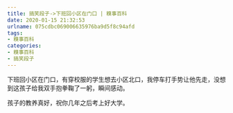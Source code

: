 ```yaml
---
title: 搞笑段子->下班回小区在门口 | 糗事百科
date: 2020-01-15 21:32:53
urlname: 075cdbc069006635976ba9d5f8c94afd
tags: 
- 糗事百科
categories:
- 糗事百科
- 搞笑段子
---
```

下班回小区在门口，有穿校服的学生想去小区北口，我停车打手势让他先走，没想到这孩子给我双手抱拳鞠了一躬，瞬间感动。

孩子的教养真好，祝你几年之后考上好大学。


